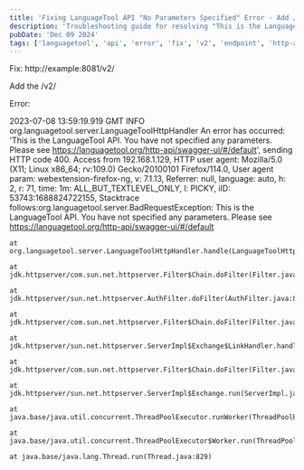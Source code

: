 ```yaml
---
title: 'Fixing LanguageTool API "No Parameters Specified" Error - Add /v2/ Endpoint'
description: 'Troubleshooting guide for resolving "This is the LanguageTool API. You have not specified any parameters" error when accessing the LanguageTool API.  The solution is to ensure you are using the correct API endpoint, specifically appending `/v2/` to the base URL.'
pubDate: 'Dec 09 2024'
tags: ['languagetool', 'api', 'error', 'fix', 'v2', 'endpoint', 'http-api']
---
```


Fix:
http://example:8081/v2/

Add the /v2/

Error:

2023-07-08 13:59:19.919 GMT INFO  org.languagetool.server.LanguageToolHttpHandler An error has occurred: 'This is the LanguageTool API. You have not specified any parameters. Please see https://languagetool.org/http-api/swagger-ui/#/default', sending HTTP code 400. Access from 192.168.1.129, HTTP user agent: Mozilla/5.0 (X11; Linux x86_64; rv:109.0) Gecko/20100101 Firefox/114.0, User agent param: webextension-firefox-ng, v: 7.1.13, Referrer: null, language: auto, h: 2, r: 71, time: 1m: ALL_BUT_TEXTLEVEL_ONLY, l: PICKY, iID: 53743:1688824722155, Stacktrace follows:org.languagetool.server.BadRequestException: This is the LanguageTool API. You have not specified any parameters. Please see https://languagetool.org/http-api/swagger-ui/#/default

	at org.languagetool.server.LanguageToolHttpHandler.handle(LanguageToolHttpHandler.java:195)

	at jdk.httpserver/com.sun.net.httpserver.Filter$Chain.doFilter(Filter.java:77)

	at jdk.httpserver/sun.net.httpserver.AuthFilter.doFilter(AuthFilter.java:82)

	at jdk.httpserver/com.sun.net.httpserver.Filter$Chain.doFilter(Filter.java:80)

	at jdk.httpserver/sun.net.httpserver.ServerImpl$Exchange$LinkHandler.handle(ServerImpl.java:848)

	at jdk.httpserver/com.sun.net.httpserver.Filter$Chain.doFilter(Filter.java:77)

	at jdk.httpserver/sun.net.httpserver.ServerImpl$Exchange.run(ServerImpl.java:817)

	at java.base/java.util.concurrent.ThreadPoolExecutor.runWorker(ThreadPoolExecutor.java:1128)

	at java.base/java.util.concurrent.ThreadPoolExecutor$Worker.run(ThreadPoolExecutor.java:628)

	at java.base/java.lang.Thread.run(Thread.java:829)

